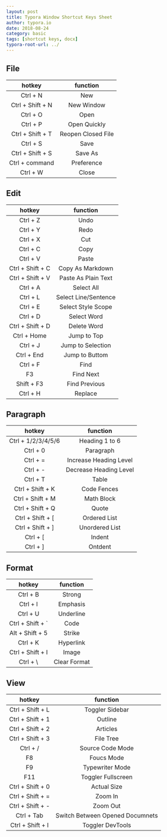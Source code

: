 ```yaml
---
layout: post
title: Typora Window Shortcut Keys Sheet
author: typora.io
date: 2018-08-24
category: basic
tags: [shortcut keys, docx]
typora-root-url: ../
---
```


## File

| hotkey | function |
| :--------------: | :------: |
| Ctrl + N | New |
| Ctrl + Shift + N | New Window |
| Ctrl + O | Open |
| Ctrl + P | Open Quickly |
| Ctrl + Shift + T | Reopen Closed File |
| Ctrl + S | Save |
| Ctrl + Shift + S | Save As |
| Ctrl + command | Preference |
| Ctrl + W | Close |



## Edit

| hotkey | function |
| :--------------: | :--------------: |
| Ctrl + Z | Undo |
| Ctrl + Y | Redo |
| Ctrl + X | Cut |
| Ctrl + C | Copy |
| Ctrl + V | Paste |
| Ctrl + Shift + C | Copy As Markdown |
| Ctrl + Shift + V | Paste As Plain Text |
| Ctrl + A | Select All |
| Ctrl + L | Select Line/Sentence |
| Ctrl + E | Select Style Scope |
| Ctrl + D | Select Word |
| Ctrl + Shift + D | Delete Word |
| Ctrl + Home | Jump to Top |
| Ctrl + J | Jump to Selection |
| Ctrl + End | Jump to Buttom |
| Ctrl + F | Find |
| F3 | Find Next |
| Shift + F3 | Find Previous |
| Ctrl + H | Replace |


## Paragraph

| hotkey | function |
| :----------------: | :------------: |
| Ctrl + 1/2/3/4/5/6 | Heading 1 to 6 |
| Ctrl + 0 | Paragraph |
| Ctrl + = | Increase Heading Level |
| Ctrl + - | Decrease Heading Level |
| Ctrl + T | Table |
| Ctrl + Shift + K | Code Fences |
| Ctrl + Shift + M | Math Block |
| Ctrl + Shift + Q | Quote |
| Ctrl + Shift + [ | Ordered List |
| Ctrl + Shift + ] | Unordered List |
| Ctrl + [ | Indent |
| Ctrl + ] | Ontdent |

## Format

| hotkey | function |
| :--------------: | :----------------: |
| Ctrl + B | Strong |
| Ctrl + I | Emphasis |
| Ctrl + U | Underline |
| Ctrl + Shift + ` | Code |
| Alt + Shift + 5 | Strike |
| Ctrl + K | Hyperlink |
| Ctrl + Shift + I | Image |
| Ctrl + \ | Clear Format |


## View

| hotkey | function |
| :--------------: | :-------------: |
| Ctrl + Shift + L | Toggler Sidebar |
| Ctrl + Shift + 1 | Outline |
| Ctrl + Shift + 2 | Articles |
| Ctrl + Shift + 3 | File Tree |
| Ctrl + / | Source Code Mode |
| F8 | Foucs Mode |
| F9 | Typewriter Mode |
| F11 | Toggler Fullscreen |
| Ctrl + Shift + 0 | Actual Size |
| Ctrl + Shift + = | Zoom In |
| Ctrl + Shift + - | Zoom Out |
| Ctrl + Tab | Switch Between Opened Documnets |
| Ctrl + Shift + I | Toggler DevTools |
